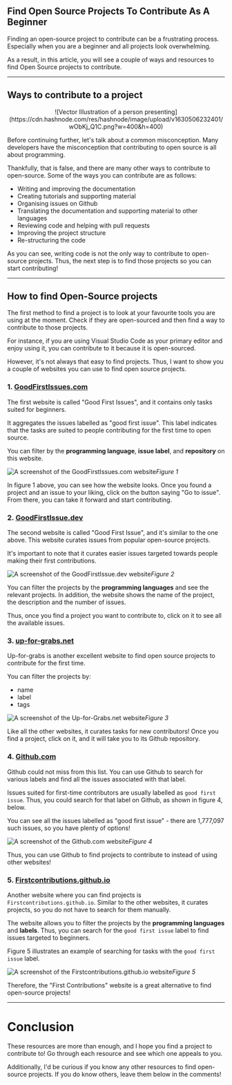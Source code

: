 ## Find Open Source Projects To Contribute As A Beginner

Finding an open-source project to contribute can be a frustrating process. Especially when you are a beginner and all projects look overwhelming.

As a result, in this article, you will see a couple of ways and resources to find Open Source projects to contribute.

---

## Ways to contribute to a project

<center>![Vector Illustration of a person presenting](https://cdn.hashnode.com/res/hashnode/image/upload/v1630506232401/wObKj_Q1C.png?w=400&h=400)</center>

Before continuing further, let's talk about a common misconception. Many developers have the misconception that contributing to open source is all about programming. 

Thankfully, that is false, and there are many other ways to contribute to open-source. Some of the ways you can contribute are as follows:
- Writing and improving the documentation
- Creating tutorials and supporting material
- Organising issues on Github
- Translating the documentation and supporting material to other languages
- Reviewing code and helping with pull requests
- Improving the project structure
- Re-structuring the code

As you can see, writing code is not the only way to contribute to open-source projects. Thus, the next step is to find those projects so you can start contributing!

---

## How to find Open-Source projects

The first method to find a project is to look at your favourite tools you are using at the moment. Check if they are open-sourced and then find a way to contribute to those projects.

For instance, if you are using Visual Studio Code as your primary editor and enjoy using it, you can contribute to it because it is open-sourced.

However, it's not always that easy to find projects. Thus, I want to show you a couple of websites you can use to find open source projects.
 
### 1. [GoodFirstIssues.com](https://goodfirstissues.com)

The first website is called "Good First Issues",  and it contains only tasks suited for beginners. 

It aggregates the issues labelled as "good first issue". This label indicates that the tasks are suited to people contributing for the first time to open source.

You can filter by the **programming language**, **issue label**, and **repository** on this website.

![A screenshot of the GoodFirstIssues.com website](https://cdn.hashnode.com/res/hashnode/image/upload/v1630472383985/k8UNH8Rp-.png)*Figure 1*

In figure 1 above, you can see how the website looks. Once you found a project and an issue to your liking, click on the button saying "Go to issue". From there, you can take it forward and start contributing.

### 2. [GoodFirstIssue.dev](https://goodfirstissue.dev/)

The second website is called "Good First Issue", and it's similar to the one above. This website curates issues from popular open-source projects.

It's important to note that it curates easier issues targeted towards people making their first contributions.

![A screenshot of the GoodFirstIssue.dev website](https://cdn.hashnode.com/res/hashnode/image/upload/v1630472609022/9u4scbSrB.png)*Figure 2*

You can filter the projects by the **programming languages** and see the relevant projects. In addition, the website shows the name of the project, the description and the number of issues.

Thus, once you find a project you want to contribute to, click on it to see all the available issues.

### 3. [up-for-grabs.net](https://up-for-grabs.net)

Up-for-grabs is another excellent website to find open source projects to contribute for the first time.

You can filter the projects by:
* name
* label
* tags

![A screenshot of the Up-for-Grabs.net website](https://cdn.hashnode.com/res/hashnode/image/upload/v1630473503333/iI4JkbwdfA.png)*Figure 3*

Like all the other websites, it curates tasks for new contributors! Once you find a project, click on it, and it will take you to its Github repository.

### 4. [Github.com](https://github.com/search?q=good-first-issue&type=issues)

Github could not miss from this list. You can use Github to search for various labels and find all the issues associated with that label.

Issues suited for first-time contributors are usually labelled as `good first issue`. Thus, you could search for that label on Github, as shown in figure 4, below.

You can see all the issues labelled as "good first issue" - there are 1,777,097 such issues, so you have plenty of options!

![A screenshot of the Github.com website](https://cdn.hashnode.com/res/hashnode/image/upload/v1630474157975/bzE2GJRB0.png)*Figure 4*

Thus, you can use Github to find projects to contribute to instead of using other websites!

### 5. [Firstcontributions.github.io](https://firstcontributions.github.io/)

Another website where you can find projects is `Firstcontributions.github.io`. Similar to the other websites, it curates projects, so you do not have to search for them manually.

The website allows you to filter the projects by the **programming languages** and **labels**. Thus, you can search for the `good first issue` label to find issues targeted to beginners.

Figure 5 illustrates an example of searching for tasks with the `good first issue` label.

![A screenshot of the Firstcontributions.github.io website](https://cdn.hashnode.com/res/hashnode/image/upload/v1630474066663/8QFEfvenr.png)*Figure 5*

Therefore, the "First Contributions" website is a great alternative to find open-source projects!

---

# Conclusion

These resources are more than enough, and I hope you find a project to contribute to! Go through each resource and see which one appeals to you.

Additionally, I'd be curious if you know any other resources to find open-source projects. If you do know others, leave them below in the comments!